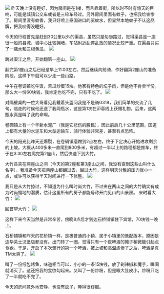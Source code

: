 ![](https://gitee.com/waterchinap/g318/raw/master/0605.png#id=AEgDC&originHeight=723&originWidth=1359&originalType=binary&ratio=1&status=done&style=none)
昨天晚上没有睡好，因为房间是在1楼，而且靠着街，所以时不时有惊天的巨响，可能是城镇公交车或者是三轮车经过。另外房间里面有蚊子，也把我给害惨了。房间里没有蚊香，我只好喷上泰国进口的驱蚊水，但显然本地蚊子不认这品牌，把我咬得没睡好。


今天的行程首先是赶到30公里以外的渠县，虽然只是匆匆路过，觉得渠县是一座很一般的县城，城中心比较拥堵，车站附近乱停乱放的情况比较严重。在渠县只买了一瓶水和三根黄瓜。
![](https://gitee.com/waterchinap/g318/raw/master/IMG_20210605_100121.jpg#id=CKdgG&originHeight=4624&originWidth=3472&originalType=binary&ratio=1&status=done&style=none)


跨过渠江之后，开始翻第一座山。
![](https://gitee.com/waterchinap/g318/raw/master/IMG_20210605_100843.jpg#id=SanhU&originHeight=3472&originWidth=4624&originalType=binary&ratio=1&status=done&style=none)


翻完第1座山之后已经是早上11:00左右，然后继续向前骑，作好翻第2座山的准备阶段，这样下午就可以少走一些山路。


中午在卷调镇吃午饭，苦瓜炒蛋15块。他家有特色的坛子肉，但是他不肯卖半份。那么大一份60块钱，我肯定也吃不完，只有不吃了。
![](https://gitee.com/waterchinap/g318/raw/master/IMG_20210605_124032.jpg#height=3472&id=Nyk87&originHeight=3472&originWidth=4624&originalType=binary&ratio=1&status=done&style=none&width=4624)


对隔壁桌的一位大哥看见我戴着头盔问我是不是骑G318，我们简单的交流了几句，临走的时候他还送了我两瓶水，这是第1次在沪蓉线上获赠礼物，后来，这两瓶水真是叫了我的命啊。


卷碉镇上有一个华新水泥厂（我是它悲伤的股民），因此前后几十公里范围，国道上都有大量的水泥车和大型运输车，骑行体验非常差，甚至有点恐怖。


今天的阳光比昨天还爆裂，在卷碉镇磨蹭到2点左右，终于下定决心开始进攻剩余的上坡。大概从400多米一直爬到800多米，有超过一半以上的路程都是推车，终于在3:30左右爬完第2座山，然后快速下到大竹。


大竹县夹在两座山之间（今天的第2座和第3座山之间，我没有查到这些山叫什么名字），我准备今天把两座山都翻过去，越过大竹，这样明天分散的压力就小一点，或许可以获得半天时间进行一下修整。
![](https://gitee.com/waterchinap/g318/raw/master/IMG_20210605_153601.jpg#id=eJXIz&originHeight=4624&originWidth=3472&originalType=binary&ratio=1&status=done&style=none)


我只是从大竹掠过，不知道为什么叫时尚大竹，不过夹在两山之间的大竹确实有成为时尚福地的潜质，估计这里所有的房子都能号称开门见山的山景房。
来时看大竹：
![](https://gitee.com/waterchinap/g318/raw/master/IMG_20210605_155721.jpg#id=nnyFw&originHeight=3472&originWidth=4624&originalType=binary&ratio=1&status=done&style=none)


回首望大竹：
![](https://gitee.com/waterchinap/g318/raw/master/IMG_20210605_183833.jpg#height=3472&id=sShy6&originHeight=3472&originWidth=4624&originalType=binary&ratio=1&status=done&style=none&width=4624)


这样下来今天当然是非常辛苦，傍晚8点后才到达石桥铺镇住下宾馆，70块钱一晚上。

石桥铺镇和昨天的花桥镇一样，是极普通的小镇，属于小镇里的低配版本，原因是连华荚士汉堡店都没有。出门转了一圈，觉得只有一个夜啤酒的摊子稍微能引起点食欲。于是，开启了本次骑行的第一个啤酒，被上坡和高温虐惨了之后，啤酒是真TM太爽了。
![](https://gitee.com/waterchinap/g318/raw/master/IMG_20210605_204644.jpg#id=D1tsP&originHeight=4624&originWidth=3472&originalType=binary&ratio=1&status=done&style=none)


叫了一份纸包烤鱼，味道相当可以，小小的一条15块钱，放了剁辣椒和魔芋，瞬间就消灭了。这还把我的食欲勾起来。又叫了一份炒粉，但是眼大肚皮小，炒粉只吃了一半就吃不完了。


今天的房间意外地安静，也没有蚊子，睡得很舒服。
